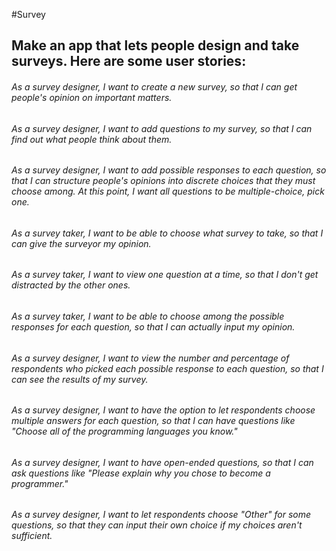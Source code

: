 #Survey
## Make an app that lets people design and take surveys. Here are some user stories:

###### As a survey designer, I want to create a new survey, so that I can get people's opinion on important matters.
###### As a survey designer, I want to add questions to my survey, so that I can find out what people think about them.
###### As a survey designer, I want to add possible responses to each question, so that I can structure people's opinions into discrete choices that they must choose among. At this point, I want all questions to be multiple-choice, pick one.
###### As a survey taker, I want to be able to choose what survey to take, so that I can give the surveyor my opinion.
###### As a survey taker, I want to view one question at a time, so that I don't get distracted by the other ones.
###### As a survey taker, I want to be able to choose among the possible responses for each question, so that I can actually input my opinion.
###### As a survey designer, I want to view the number and percentage of respondents who picked each possible response to each question, so that I can see the results of my survey.
###### As a survey designer, I want to have the option to let respondents choose multiple answers for each question, so that I can have questions like "Choose all of the programming languages you know."
###### As a survey designer, I want to have open-ended questions, so that I can ask questions like "Please explain why you chose to become a programmer."
###### As a survey designer, I want to let respondents choose "Other" for some questions, so that they can input their own choice if my choices aren't sufficient.
